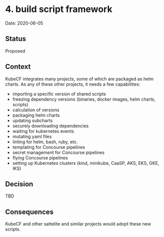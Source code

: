 # 4. build script framework

Date: 2020-06-05

## Status

Proposed

## Context

KubeCF integrates many projects, some of which are packaged as helm charts.
As any of these other projects, it needs a few capabilities:

- importing a specific version of shared scripts
- freezing dependency versions (binaries, docker images, helm charts, scripts)
- calculation of versions
- packaging helm charts
- updating subcharts
- securely downloading dependencies
- waiting for kubernetes events
- mutating yaml files
- linting for helm, bash, ruby, etc.
- templating for Concourse pipelines
- secret management for Concourse pipelines
- flying Concourse pipelines
- setting up Kubernetes clusters (kind, minikube, CaaSP, AKS, EKS, GKE, IKS)

## Decision

TBD

## Consequences

KubeCF and other sattelite and similar projects would adopt these new scripts.
